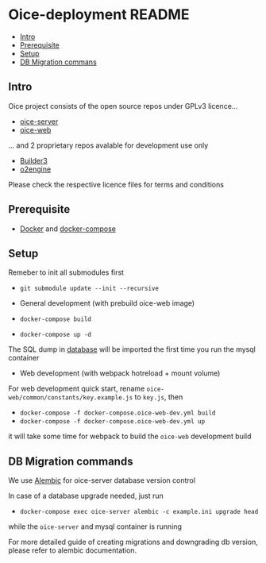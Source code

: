 Oice-deployment README
==================

- [Intro](#intro)
- [Prerequisite](#prerequisite)
- [Setup](#setup)
- [DB Migration commans](#db-migration-commands)


Intro
-------------
Oice project consists of the open source repos under GPLv3 licence...
- [oice-server](https://github.com/lakoo/oice-server/)
- [oice-web](https://github.com/lakoo/oice-web/)

... and 2 proprietary repos avalable for development use only
- [Builder3](https://github.com/lakoo/Builder3/)
- [o2engine](https://github.com/lakoo/oice-o2engine-dist/)

Please check the respective licence files for terms and conditions

Prerequisite
-------------
- [Docker](https://www.docker.com/get-docker) and [docker-compose](https://docs.docker.com/compose/)

Setup
---------------
Remeber to init all submodules first
- `git submodule update --init --recursive`

- General development (with prebuild oice-web image)
- `docker-compose build`
- `docker-compose up -d`

The SQL dump in [database](./database) will be imported the first time you run the mysql container

- Web development (with webpack hotreload + mount volume)

For web development quick start, rename `oice-web/common/constants/key.example.js` to `key.js`, then
- `docker-compose -f docker-compose.oice-web-dev.yml build`
- `docker-compose -f docker-compose.oice-web-dev.yml up`

it will take some time for webpack to build the `oice-web` development build

DB Migration commands
---------------------
We use [Alembic](http://alembic.zzzcomputing.com/en/latest/) for oice-server database version control

In case of a database upgrade needed, just run

- `docker-compose exec oice-server alembic -c example.ini upgrade head`

while the `oice-server` and mysql container is running

For more detailed guide of creating migrations and downgrading db version, please refer to alembic documentation.
